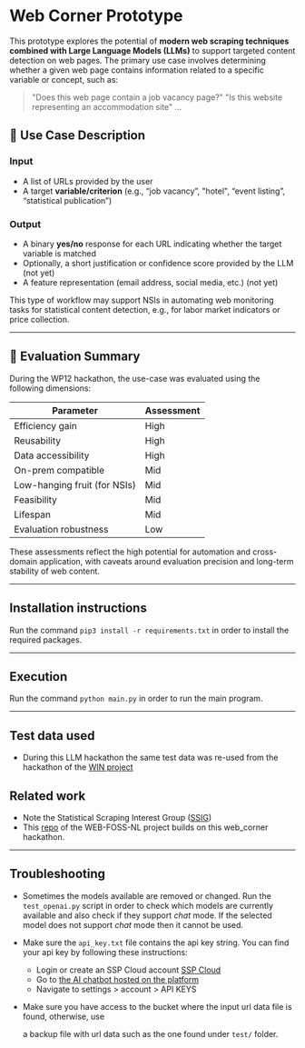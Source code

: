 # Web Corner Prototype

This prototype explores the potential of **modern web scraping techniques combined with Large Language Models (LLMs)** to support targeted content detection on web pages. The primary use case involves determining whether a given web page contains information related to a specific variable or concept, such as:

> "Does this web page contain a job vacancy page?"
> "Is this website representing an accommodation site"
> ...

## 🧠 Use Case Description

### Input
- A list of URLs provided by the user
- A target **variable/criterion** (e.g., “job vacancy”, "hotel", “event listing”, “statistical publication”)

### Output
- A binary **yes/no** response for each URL indicating whether the target variable is matched
- Optionally, a short justification or confidence score provided by the LLM (not yet)
- A feature representation (email address, social media, etc.) (not yet)

This type of workflow may support NSIs in automating web monitoring tasks for statistical content detection, e.g., for labor market indicators or price collection.

---

## 📌 Evaluation Summary

During the WP12 hackathon, the use-case was evaluated using the following dimensions:

| Parameter              | Assessment |
|------------------------|------------|
| Efficiency gain        | High       |
| Reusability            | High       |
| Data accessibility     | High       |
| On-prem compatible     | Mid        |
| Low-hanging fruit (for NSIs) | Mid  |
| Feasibility            | Mid        |
| Lifespan               | Mid        |
| Evaluation robustness  | Low        |

These assessments reflect the high potential for automation and cross-domain application, with caveats around evaluation precision and long-term stability of web content.

---

## Installation instructions

Run the command `pip3 install -r requirements.txt` in order to install the required packages.

---

## Execution

Run the command `python main.py` in order to run the main program.

---

## Test data used
- During this LLM hackathon the same test data was re-used from the hackathon of the [WIN project](https://cros.ec.europa.eu/book-page/win-hackathon)

## Related work
- Note the Statistical Scraping Interest Group ([SSIG](https://github.com/SNStatComp/SSIG))
- This [repo](https://github.com/SNStatComp/webtextclassifier) of the WEB-FOSS-NL project builds on this web_corner hackathon.

---

## Troubleshooting

* Sometimes the models available are removed or changed. Run the `test_openai.py` script in order to
  check which models are currently available and also check if they support *chat* mode. If the
  selected model does not support *chat* mode then it cannot be used.
* Make sure the `api_key.txt` file contains the api key string. You can find your api key by following
  these instructions: 
  * Login or create an SSP Cloud account [SSP Cloud](https://datalab.sspcloud.fr/)
  * Go to [the AI chatbot hosted on the platform](https://llm.lab.sspcloud.fr)
  * Navigate to settings > account > API KEYS
* Make sure you have access to the bucket where the input url data file is found, otherwise, use

  a backup file with url data such as the one found under `test/` folder.
